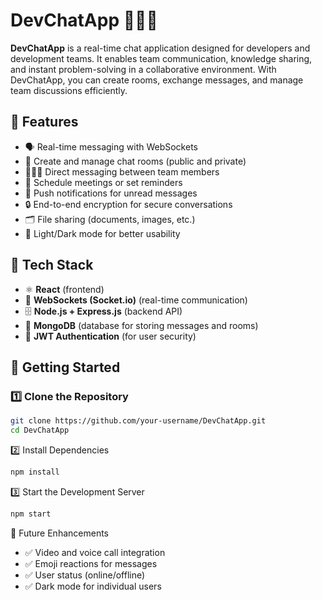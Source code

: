 # DevChatApp 💬👩‍💻

**DevChatApp** is a real-time chat application designed for developers and development teams. It enables team communication, knowledge sharing, and instant problem-solving in a collaborative environment. With DevChatApp, you can create rooms, exchange messages, and manage team discussions efficiently.

## 🔹 Features  
- 🗣️ Real-time messaging with WebSockets  
- 💬 Create and manage chat rooms (public and private)  
- 🧑‍🤝‍🧑 Direct messaging between team members  
- 📅 Schedule meetings or set reminders  
- 🔔 Push notifications for unread messages  
- 🔒 End-to-end encryption for secure conversations  
- 🗂️ File sharing (documents, images, etc.)  
- 🌙 Light/Dark mode for better usability  

## 🔧 Tech Stack  
- ⚛️ **React** (frontend)  
- 🔧 **WebSockets (Socket.io)** (real-time communication)  
- 🗄 **Node.js + Express.js** (backend API)  
- 💾 **MongoDB** (database for storing messages and rooms)  
- 🔐 **JWT Authentication** (for user security)  

## 🚀 Getting Started  

### 1️⃣ Clone the Repository  
```bash
git clone https://github.com/your-username/DevChatApp.git  
cd DevChatApp  
```
2️⃣ Install Dependencies
```bash
npm install  
```
3️⃣ Start the Development Server
```bash
npm start  
```
📡 Future Enhancements
- ✅ Video and voice call integration
- ✅ Emoji reactions for messages
- ✅ User status (online/offline)
- ✅ Dark mode for individual users

